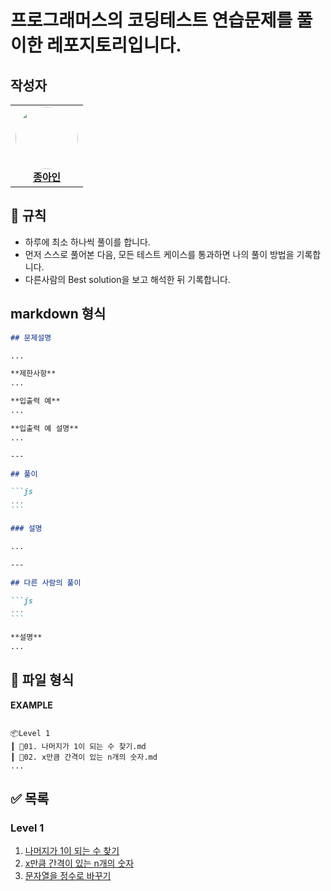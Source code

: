 # 프로그래머스의 코딩테스트 연습문제를 풀이한 레포지토리입니다.

## 작성자

<table>
  <tbody>
    <tr>
      <td align="center" width="100px">
        <img width="100px" style="border-radius:50%" src="https://avatars.githubusercontent.com/u/97023321?s=400&h=100&w=100&fit=cover&mask=circle&maxage=7d" />
        <br />
        <a href="https://github.com/04ian80"><strong>종아인</strong></a>
      </td>
    </tr>
  </tbody>
</table>

## 📏 규칙

- 하루에 최소 하나씩 풀이를 합니다.
- 먼저 스스로 풀어본 다음, 모든 테스트 케이스를 통과하면 나의 풀이 방법을 기록합니다.
- 다른사람의 Best solution을 보고 해석한 뒤 기록합니다.

## markdown 형식

````markdown
## 문제설명

...

**제한사항**
...

**입출력 예**
...

**입출력 예 설명**
...

---

## 풀이

```js
...
```

### 설명

...

---

## 다른 사람의 풀이

```js
...
```

**설명**
...
````

## 📜 파일 형식

**EXAMPLE**

```

📦Level 1
┃ 📜01. 나머지가 1이 되는 수 찾기.md
┃ 📜02. x만큼 간격이 있는 n개의 숫자.md
...

```

## ✅ 목록

### Level 1

1. [나머지가 1이 되는 수 찾기](https://github.com/04ian80/algorithm-javascript/tree/main/Level%201/01.%20나머지가%201이%20되는%20수%20찾기)
2. [x만큼 간격이 있는 n개의 숫자](https://github.com/04ian80/algorithm-javascript/tree/main/Level%201/02.%20x%20만큼%20간격이%20있는%20n개의%20숫자)
3. [문자열을 정수로 바꾸기](https://github.com/04ian80/algorithm-javascript/tree/main/Level%201/03.%20문자열을%20정수로%20바꾸기)
